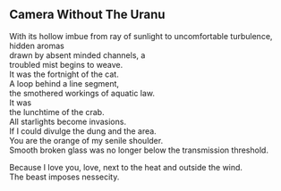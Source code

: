 Camera Without The Uranu
------------------------
With its hollow imbue from ray of sunlight to uncomfortable turbulence,  
hidden aromas  
drawn by absent minded channels, a  
troubled mist begins to weave.  
It was the fortnight of the cat.  
A loop behind a line segment,  
the smothered workings of aquatic law.  
It was  
the lunchtime of the crab.  
All starlights become invasions.  
If I could divulge the dung and the area.  
You are the orange of my senile shoulder.  
Smooth broken glass was no longer below the transmission threshold.  
  
Because I love you, love, next to the heat and outside the wind.  
The beast imposes nessecity.  
